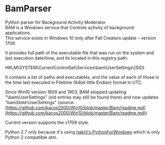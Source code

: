 # BamParser
Python parser for Background Activity Moderator  
BAM is a Windows service that Controls activity of background applications.  
This service exists in Windows 10 only after Fall Creators update – version 1709. 

It provides full path of the executable file that was run on the system and last execution date/time, and its located in this registry path:

HKLM\SYSTEM\CurrentControlSet\Services\bam\UserSettings\\{SID}

It contains a list of paths and executables, and the value of each of those is the time last executed in Filetime (64bit little Endian) format in UTC.

Since Win10 version 1809 and 1903, BAM stopped updating "\bam\UserSettings" (old entries may still be found there) and now updates "bam*State*\UserSettings" (source: [https://github.com/kacos2000/Win10/blob/master/Bam/readme.md](https://github.com/kacos2000/Win10/blob/master/Bam/readme.md))

Current version supports the v1709 style.

Python 2.7 only because it's using [hakril's PythonForWindows](https://github.com/hakril/PythonForWindows) which is only Python 2 compatible atm.

